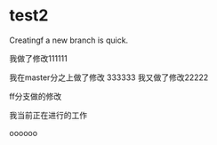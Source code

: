 # test2

Creatingf a new branch is quick.

我做了修改111111

我在master分之上做了修改  333333
我又做了修改22222

ff分支做的修改

我当前正在进行的工作

oooooo
